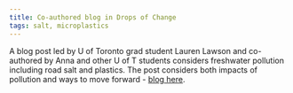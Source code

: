 ```yaml
---
title: Co-authored blog in Drops of Change
tags: salt, microplastics
---
```



A blog post led by U of Toronto grad student Lauren Lawson and co-authored by Anna and other U of T students considers freshwater pollution including road salt and plastics.
The post considers both impacts of pollution and ways to move forward - [blog here](https://www.alliance4water.org/blog-posts/drops-of-change-fighting-against-freshwater-pollution-in-a-changing-climate).